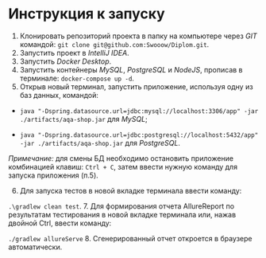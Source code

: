 # Инструкция к запуску 
1. Клонировать репозиторий проекта в папку на компьютере через _GIT_ командой:
`git clone git@github.com:Swooow/Diplom.git`.
2. Запустить проект в _IntelliJ IDEA_.
3. Запустить _Docker Desktop_.
4. Запустить контейнеры _MySQL_, _PostgreSQL_ и _NodeJS_, прописав в терминале:
`docker-compose up -d`.
5. Открыв новый терминал, запустить приложение, используя одну из баз данных, командой:

- `java "-Dspring.datasource.url=jdbc:mysql://localhost:3306/app" -jar ./artifacts/aqa-shop.jar` для _MySQL_;

- `java "-Dspring.datasource.url=jdbc:postgresql://localhost:5432/app" -jar ./artifacts/aqa-shop.jar` для _PostgreSQL_.

*Примечание:* для смены БД необходимо остановить приложение комбинацией клавиш: `Ctrl + C`, затем ввести нужную команду для запуска приложения (п.5).

6. Для запуска тестов в новой вкладке терминала ввести команду: 

`.\gradlew clean test`.
7. Для формирования отчета AllureReport по результатам тестирования в новой вкладке терминала или, нажав двойной Ctrl, ввести команду:

`./gradlew allureServe`
8. Сгенерированный отчет откроется в браузере автоматически. 
